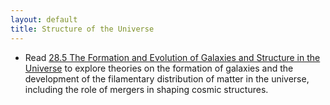 ```yaml
---
layout: default
title: Structure of the Universe
---
```


- Read [28.5 The Formation and Evolution of Galaxies and Structure in the Universe](https://openstax.org/books/astronomy-2e/pages/28-5-the-formation-and-evolution-of-galaxies-and-structure-in-the-universe) to explore theories on the formation of galaxies and the development of the filamentary distribution of matter in the universe, including the role of mergers in shaping cosmic structures.
